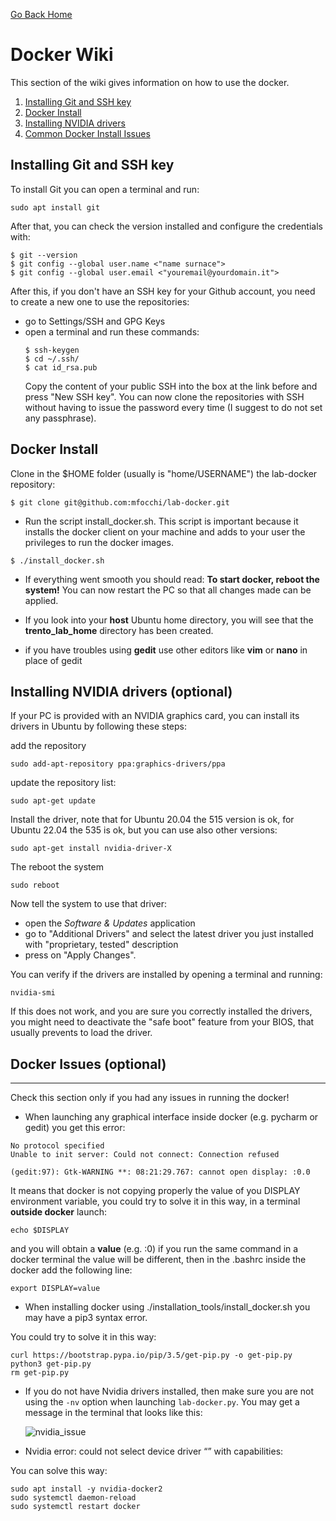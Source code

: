 [Go Back Home](Home)

Docker Wiki
================================================================================

This section of the wiki gives information on how to use the docker.

1. [Installing Git and SSH key](#installing-git-and-ssh-key)
3. [Docker Install](#docker-install) 
3. [Installing NVIDIA drivers](#installing-nvidia-drivers) 
4. [Common Docker Install Issues](#docker_issues)



Installing Git and SSH key
--------------

To install Git you can open a terminal and run:
```
sudo apt install git
```
After that, you can check the version installed and configure the credentials with:
```
$ git --version
$ git config --global user.name <"name surnace">
$ git config --global user.email <"youremail@yourdomain.it">
```
After this, if you don't have an SSH key for your Github account, you need to create a new one to use the repositories:
* go to Settings/SSH  and GPG Keys
* open a terminal and run these commands:
  ```
  $ ssh-keygen 
  $ cd ~/.ssh/
  $ cat id_rsa.pub
  ```
  Copy the content of your public SSH into the box at the link before and press "New SSH key". You can now clone the  repositories with SSH without having to issue the password every time (I suggest to do not set any passphrase).



Docker Install
--------------------------------------------------------------------------------

<a name="docker_install"></a>
Clone in the $HOME folder (usually is "home/USERNAME") the lab-docker repository:

```
$ git clone git@github.com:mfocchi/lab-docker.git
```
- Run the script install_docker.sh. This script is important because it installs the docker client on your machine and adds to your user the privileges to run the docker images.
```
$ ./install_docker.sh
```
- If everything went smooth you should read: **To start docker, reboot the system!** You can now restart the PC so that all changes made can be applied.

- If you look into your **host** Ubuntu home directory, you will see that the **trento_lab_home** directory has been created.

- if you have troubles using **gedit** use other editors like  **vim** or **nano** in place of gedit

  
  
  
Installing NVIDIA drivers (optional)
--------------

If your PC is provided with an NVIDIA graphics card, you can install its drivers in Ubuntu by following these steps:

add the repository

```
sudo add-apt-repository ppa:graphics-drivers/ppa
```

update the repository list:

```
sudo apt-get update
```

Install the driver, note that for Ubuntu 20.04 the 515 version is ok, for Ubuntu 22.04 the 535 is ok, but you can use also other versions:

```
sudo apt-get install nvidia-driver-X
```

The reboot the system

```
sudo reboot
```

Now tell the system to use that driver:

* open the _Software & Updates_ application
* go to "Additional Drivers" and select the latest driver you just installed with "proprietary, tested" description
* press on "Apply Changes".

You can verify if the drivers are installed by opening a terminal and running:

```
nvidia-smi
```

If this does not work, and you are sure you correctly installed the drivers, you might need to deactivate the "safe boot" feature from your BIOS, that usually prevents to load the driver. 



## Docker Issues (optional)

--------------------------------------------------------------------------------

<a name="docker_issues"></a>

Check this section only if you had any issues in running the docker!

- When launching any graphical interface inside docker (e.g. pycharm or gedit) you get this error:

```
No protocol specified
Unable to init server: Could not connect: Connection refused

(gedit:97): Gtk-WARNING **: 08:21:29.767: cannot open display: :0.0
```

It means that docker is not copying properly the value of you DISPLAY environment variable, you could try to solve it in this way, in a terminal **outside docker** launch:

```
echo $DISPLAY
```

and you will obtain a **value**  (e.g. :0) if you run the same command in a docker terminal the value will be different, then in the .bashrc inside the docker add the following line:

```
export DISPLAY=value
```

- When installing docker using ./installation_tools/install_docker.sh you may have a pip3 syntax error. 

You could try to solve it in this way:

```
curl https://bootstrap.pypa.io/pip/3.5/get-pip.py -o get-pip.py
python3 get-pip.py
rm get-pip.py
```

- If you do not have Nvidia drivers installed, then make sure you are not using the `-nv` option when launching `lab-docker.py`. You may get a message in the terminal that looks like this:

  ![nvidia_issue](uploads/cd09602de0f7edd1e0432359754f495c/nvidia_issue.jpeg)

  

- Nvidia error: could not select device driver “” with capabilities:

You can solve this way:

```
sudo apt install -y nvidia-docker2
sudo systemctl daemon-reload
sudo systemctl restart docker
```







